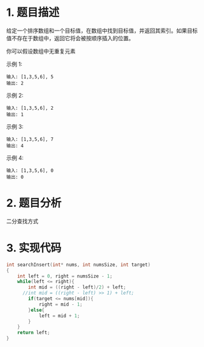 # 1. 题目描述
给定一个排序数组和一个目标值，在数组中找到目标值，并返回其索引。如果目标值不存在于数组中，返回它将会被按顺序插入的位置。

你可以假设数组中无重复元素

示例 1:
```
输入: [1,3,5,6], 5
输出: 2
```
示例 2:
```
输入: [1,3,5,6], 2
输出: 1
```
示例 3:
```
输入: [1,3,5,6], 7
输出: 4
```
示例 4:
```
输入: [1,3,5,6], 0
输出: 0
```
# 2. 题目分析
二分查找方式
# 3. 实现代码
```C
int searchInsert(int* nums, int numsSize, int target)
{
    int left = 0, right = numsSize - 1;
    while(left <= right){
        int mid = ((right - left)/2) + left;
      //int mid = ((right - left) >> 1) + left;
        if(target <= nums[mid]){
            right = mid - 1;
        }else{
            left = mid + 1;
        }
    }
    return left;
}
```